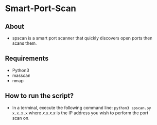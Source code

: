 # Smart-Port-Scan

## About
- spscan is a smart port scanner that quickly discovers open ports then scans them.


## Requirements
- Python3
- masscan
- nmap


## How to run the script?
- In a terminal, execute the following command line: `python3 spscan.py x.x.x.x` where *x.x.x.x* is the IP address you wish to perform the port scan on.

